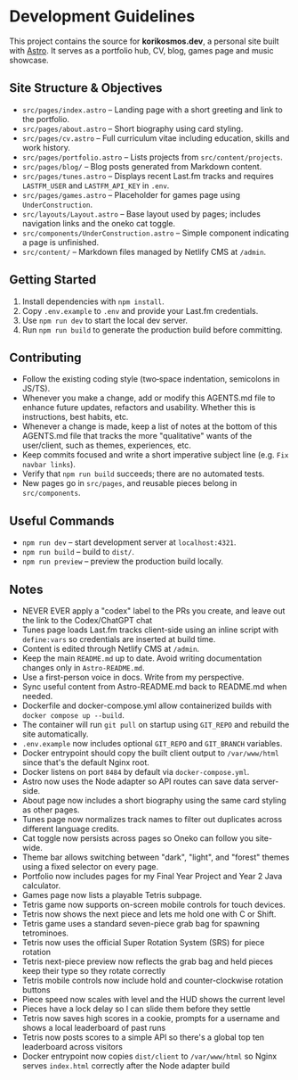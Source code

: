 # Development Guidelines

This project contains the source for **korikosmos.dev**, a personal site built with [Astro](https://astro.build/). It serves as a portfolio hub, CV, blog, games page and music showcase.

## Site Structure & Objectives

- `src/pages/index.astro` – Landing page with a short greeting and link to the portfolio.
- `src/pages/about.astro` – Short biography using card styling.
- `src/pages/cv.astro` – Full curriculum vitae including education, skills and work history.
- `src/pages/portfolio.astro` – Lists projects from `src/content/projects`.
- `src/pages/blog/` – Blog posts generated from Markdown content.
- `src/pages/tunes.astro` – Displays recent Last.fm tracks and requires `LASTFM_USER` and `LASTFM_API_KEY` in `.env`.
- `src/pages/games.astro` – Placeholder for games page using `UnderConstruction`.
- `src/layouts/Layout.astro` – Base layout used by pages; includes navigation links and the oneko cat toggle.
- `src/components/UnderConstruction.astro` – Simple component indicating a page is unfinished.
- `src/content/` – Markdown files managed by Netlify CMS at `/admin`.

## Getting Started

1. Install dependencies with `npm install`.
2. Copy `.env.example` to `.env` and provide your Last.fm credentials.
3. Use `npm run dev` to start the local dev server.
4. Run `npm run build` to generate the production build before committing.

## Contributing

- Follow the existing coding style (two‑space indentation, semicolons in JS/TS).
- Whenever you make a change, add or modify this AGENTS.md file to enhance future updates, refactors and usability. Whether this is instructions, best habits, etc.
- Whenever a change is made, keep a list of notes at the bottom of this AGENTS.md file that tracks the more "qualitative" wants of the user/client, such as themes, experiences, etc.
- Keep commits focused and write a short imperative subject line (e.g. `Fix navbar links`).
- Verify that `npm run build` succeeds; there are no automated tests.
- New pages go in `src/pages`, and reusable pieces belong in `src/components`.

## Useful Commands

- `npm run dev` – start development server at `localhost:4321`.
- `npm run build` – build to `dist/`.
- `npm run preview` – preview the production build locally.


## Notes
- NEVER EVER apply a "codex" label to the PRs you create, and leave out the link to the Codex/ChatGPT chat
- Tunes page loads Last.fm tracks client-side using an inline script with `define:vars` so credentials are inserted at build time.
- Content is edited through Netlify CMS at `/admin`.
- Keep the main `README.md` up to date. Avoid writing documentation changes only in `Astro-README.md`.
- Use a first-person voice in docs. Write from my perspective.
- Sync useful content from Astro-README.md back to README.md when needed.
- Dockerfile and docker-compose.yml allow containerized builds with `docker compose up --build`.
- The container will run `git pull` on startup using `GIT_REPO` and rebuild the site automatically.
- `.env.example` now includes optional `GIT_REPO` and `GIT_BRANCH` variables.
- Docker entrypoint should copy the built client output to `/var/www/html` since that's
  the default Nginx root.
- Docker listens on port `8484` by default via `docker-compose.yml`.
- Astro now uses the Node adapter so API routes can save data server-side.
- About page now includes a short biography using the same card styling as other pages.
- Tunes page now normalizes track names to filter out duplicates across different language credits.
- Cat toggle now persists across pages so Oneko can follow you site-wide.
- Theme bar allows switching between "dark", "light", and "forest" themes using a fixed selector on every page.
- Portfolio now includes pages for my Final Year Project and Year 2 Java calculator.
- Games page now lists a playable Tetris subpage.
- Tetris game now supports on-screen mobile controls for touch devices.
- Tetris now shows the next piece and lets me hold one with C or Shift.
- Tetris game uses a standard seven-piece grab bag for spawning tetrominoes.
- Tetris now uses the official Super Rotation System (SRS) for piece rotation
- Tetris next-piece preview now reflects the grab bag and held pieces keep their type so they rotate correctly
- Tetris mobile controls now include hold and counter-clockwise rotation buttons
- Piece speed now scales with level and the HUD shows the current level
- Pieces have a lock delay so I can slide them before they settle
- Tetris now saves high scores in a cookie, prompts for a username and shows a local leaderboard of past runs
- Tetris now posts scores to a simple API so there's a global top ten leaderboard across visitors
- Docker entrypoint now copies `dist/client` to `/var/www/html` so Nginx serves `index.html` correctly after the Node adapter build
